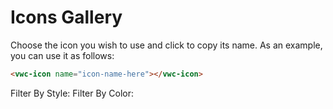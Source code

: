 # Icons Gallery

Choose the icon you wish to use and click to copy its name. 
As an example, you can use it as follows:

```html
<vwc-icon name="icon-name-here"></vwc-icon>
```

<link rel="stylesheet" href="../../assets/styles/icons-gallery.css">

<vwc-text-field id="iconsTextField" icon="search-line" label="Search Icons" oninput="onClickFilter()"></vwc-text-field>

<div class="tagWrapper">
  <vwc-tag-group class="tagGroup" onclick="onClickFilter()">
    Filter By Style:
    <vwc-tag id="solidTag" label="Solid" selectable></vwc-tag>
    <vwc-tag id="linearTag" label="Linear" selectable></vwc-tag>
  </vwc-tag-group>

  <vwc-tag-group class="tagGroup" onclick="onClickFilter()">
    Filter By Color:
    <vwc-tag id="singleTag" label="Single Color" selectable></vwc-tag>
    <vwc-tag id="multiTag" label="Multi Color" selectable></vwc-tag>
  </vwc-tag-group>
</span>

<vwc-alert id="copyAlert" text="Icon name copied to clipboard" connotation="success" timeoutms="2000"></vwc-alert>

<vwc-layout id="iconsLayout" gutters="small" column-basis="small"></vwc-layout>

<vwc-button id="showMoreButton" label="Show More" appearance='filled' onclick="showMore()"></vwc-button>

<script src="../../assets/scripts/icons-gallery.js" async></script>